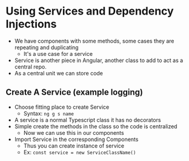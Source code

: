 # Using Services and Dependency Injections

* We have components with some methods, some cases they are repeating and duplicating
  * It's a use case for a service
* Service is another piece in Angular, another class to add to act as a central repo.
* As a central unit we can store code

## Create A Service (example logging)
* Choose fitting place to create Service
  * Syntax: `ng g s name`
* A service is a normal Typescript class it has no decorators
* Simple create the methods in the class so the code is centralized
  * Now we can use this in our components
* Import Service in the corresponding Components
  * Thus you can create instance of service
  * Ex: `const service = new ServiceClassName()`
